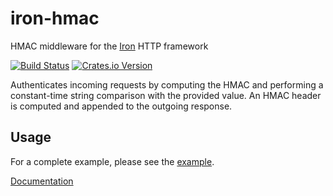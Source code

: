 iron-hmac
=========

HMAC middleware for the [Iron][] HTTP framework

[![Build Status](https://travis-ci.org/jwilm/iron-hmac.svg?branch=master)](https://travis-ci.org/jwilm/iron-hmac)
[![Crates.io Version](https://img.shields.io/crates/v/iron-hmac.svg)](https://crates.io/crates/iron-hmac/)

Authenticates incoming requests by computing the HMAC and performing a
constant-time string comparison with the provided value. An HMAC header is
computed and appended to the outgoing response.

## Usage

For a complete example, please see the [example][].

[Documentation][]

[Iron]: https://github.com/iron/iron/
[example]: examples/hmac_middleware.rs
[Documentation]: https://jwilm.github.io/iron-hmac/latest/iron_hmac/

